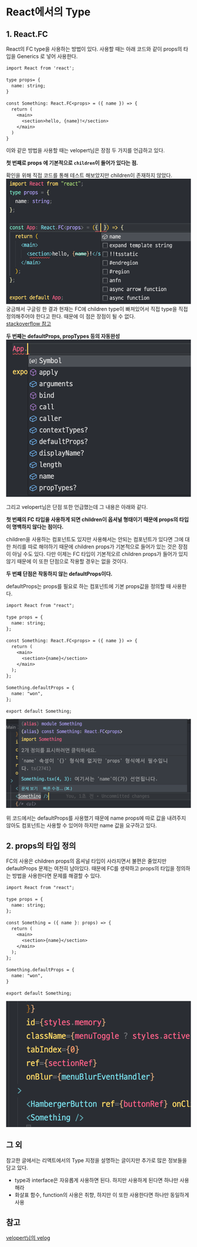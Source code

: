 # React에서의 Type

## 1. React.FC
React의 FC type을 사용하는 방법이 있다. 사용할 때는 아래 코드와 같이 props의 타입을 Generics 로 넣어 사용한다.

```tsx
import React from 'react';

type props= {
  name: string;
}

const Something: React.FC<props> = ({ name }) => {
  return (
    <main>
      <section>hello, {name}!</section>
    </main>
  )
}
```
이와 같은 방법을 사용할 때는 velopert님은 장점 두 가지를 언급하고 있다.

**첫 번째로 props 에 기본적으로 `children`이 들어가 있다는 점.**
  
확인을 위해 직접 코드를 통해 테스트 해보았지만 children이 존재하지 않았다.
![children이 없는 사진](../img/no-children.png)
궁금해서 구글링 한 결과 현재는 FC에 children type이 빠져있어서 직접 type을 직접 정의해주어야 한다고 한다. 때문에 이 점은 장점이 될 수 없다.<br>
[stackoverflow 참고](https://stackoverflow.com/questions/71788254/react-18-typescript-children-fc)

**두 번째는 defaultProps, propTypes 등의 자동완성**
![](../img/defaultProps.png)

그리고 velopert님은 단점 또한 언급했는데 그 내용은 아래와 같다.

**첫 번째의 FC 타입을 사용하게 되면 children이 옵셔널 형태이기 때문에 props의 타입이 명백하지 않다는 점이다.**

 children을 사용하는 컴포넌트도 있지만 사용해서는 안되는 컴포넌트가 있다면 그에 대한 처리를 따로 해야하기 때문에 children props가 기본적으로 들어가 있는 것은 장점이 아닐 수도 있다. 다만 이제는 FC 타입이 기본적오르 children props가 들어가 있지 않기 때문에 이 또한 단점으로 작용할 경우는 없을 것이다.

**두 번째 단점은 작동하지 않는 defaultProps이다.**

defaultProps는 props를 필요로 하는 컴포넌트에 기본 props값을 정의할 때 사용한다.
```tsx
import React from "react";

type props = {
  name: string;
};

const Something: React.FC<props> = ({ name }) => {
  return (
    <main>
      <section>{name}</section>
    </main>
  );
};

Something.defaultProps = {
  name: "won",
};

export default Something;
```
![작동하지 않는 defaultProps](../img/not_working_defaultProps.png)

위 코드에서는 defaultProps를 사용했기 때문에 name props에 따로 값을 내려주지 않아도 컴포넌트는 사용할 수 있어야 하지만 name 값을 요구하고 있다.

## 2. props의 타입 정의
FC의 사용은 children props의 옵셔널 타입이 사라지면서 불편은 줄었지만 defaultProps 문제는 여전히 남아있다. 때문에 FC를 생략하고 props의 타입을 정의하는 방법을 사용한다면 문제를 해결할 수 있다.

```tsx
import React from "react";

type props = {
  name: string;
};

const Something = ({ name }: props) => {
  return (
    <main>
      <section>{name}</section>
    </main>
  );
};

Something.defaultProps = {
  name: "won",
}

export default Something;
```

![적용되는 defaultProps](../img/working_defaultProps.png)

## 그 외
참고한 글에서는 리액트에서의 Type 지정을 설명하는 글이지만 추가로 많은 정보들을 담고 있다.
- type과 interface은 자유롭게 사용하면 된다. 하지만 사용하게 된다면 하나만 사용해라
- 화살표 함수, function의 사용은 취향, 하지만 이 또한 사용한다면 하나만 동일하게 사용
  
## 참고

[velopert님의 velog](https://velog.io/@velopert/create-typescript-react-component)